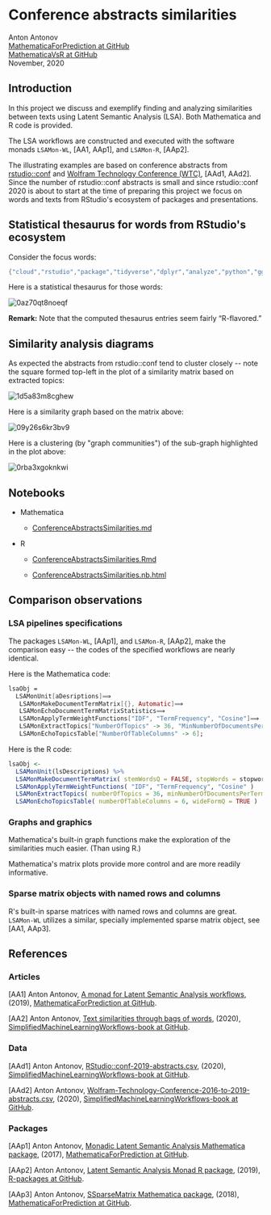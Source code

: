 # Conference abstracts similarities
 
Anton Antonov  
[MathematicaForPrediction at GitHub](https://github.com/antononcube/MathematicaForPrediction)  
[MathematicaVsR at GitHub](https://github.com/antononcube/MathematicaVsR)  
November, 2020

## Introduction

In this project we discuss and exemplify finding and analyzing similarities between texts using 
Latent Semantic Analysis (LSA). Both Mathematica and R code is provided.

The LSA workflows are constructed and executed with the software monads `LSAMon-WL`, \[AA1, AAp1\], and `LSAMon-R`, \[AAp2\].  

The illustrating examples are based on conference abstracts from 
[rstudio::conf](https://rstudio.com/conference/) 
and 
[Wolfram Technology Conference (WTC)](https://www.wolfram.com/events/technology-conference/2019/), 
\[AAd1, AAd2\]. 
Since the number of rstudio::conf abstracts is small and since rstudio::conf 2020 is about to start 
at the time of preparing this project we focus on words and texts from RStudio's ecosystem of packages and presentations.

## Statistical thesaurus for words from RStudio's ecosystem

Consider the focus words:

```mathematica
{"cloud","rstudio","package","tidyverse","dplyr","analyze","python","ggplot2","markdown","sql"}
```

Here is a statistical thesaurus for those words:

![0az70qt8noeqf](https://github.com/antononcube/MathematicaVsR/raw/master/Projects/ConferenceAbstactsSimilarities/Mathematica/Diagrams/0az70qt8noeqf-better.png) 


**Remark:** Note that the computed thesaurus entries seem fairly “R-flavored.”

## Similarity analysis diagrams

As expected the abstracts from rstudio::conf tend to cluster closely -- 
note the square formed top-left in the plot of a similarity matrix based on extracted topics:

![1d5a83m8cghew](https://github.com/antononcube/MathematicaVsR/raw/master/Projects/ConferenceAbstactsSimilarities/Mathematica/Diagrams/1d5a83m8cghew.png) 

Here is a similarity graph based on the matrix above:

![09y26s6kr3bv9](https://github.com/antononcube/MathematicaVsR/raw/master/Projects/ConferenceAbstactsSimilarities/Mathematica/Diagrams/09y26s6kr3bv9.png)  

Here is a clustering (by "graph communities") of the sub-graph highlighted in the plot above:

![0rba3xgoknkwi](https://github.com/antononcube/MathematicaVsR/raw/master/Projects/ConferenceAbstactsSimilarities/Mathematica/Diagrams/0rba3xgoknkwi.png) 


## Notebooks

- Mathematica

  - [ConferenceAbstractsSimilarities.md](https://github.com/antononcube/MathematicaVsR/blob/master/Projects/ConferenceAbstactsSimilarities/Mathematica/ConferenceAbstractsSimilarities.md)

- R
  
  - [ConferenceAbstractsSimilarities.Rmd](https://github.com/antononcube/MathematicaVsR/blob/master/Projects/ConferenceAbstactsSimilarities/R/ConferenceAbstractsSimilarities.Rmd) 
  
  - [ConferenceAbstractsSimilarities.nb.html](https://htmlpreview.github.io/?https://github.com/antononcube/MathematicaVsR/blob/master/Projects/ConferenceAbstactsSimilarities/R/ConferenceAbstractsSimilarities.nb.html)

## Comparison observations

### LSA pipelines specifications

The packages `LSAMon-WL`, \[AAp1\], and `LSAMon-R`, \[AAp2\], make the comparison easy -- 
the codes of the specified workflows are nearly identical.

Here is the Mathematica code:

```mathematica
lsaObj =
  LSAMonUnit[aDesriptions]⟹
   LSAMonMakeDocumentTermMatrix[{}, Automatic]⟹
   LSAMonEchoDocumentTermMatrixStatistics⟹
   LSAMonApplyTermWeightFunctions["IDF", "TermFrequency", "Cosine"]⟹
   LSAMonExtractTopics["NumberOfTopics" -> 36, "MinNumberOfDocumentsPerTerm" -> 2, Method -> "ICA", MaxSteps -> 200]⟹
   LSAMonEchoTopicsTable["NumberOfTableColumns" -> 6];
```
    
Here is the R code:

```r
lsaObj <- 
  LSAMonUnit(lsDescriptions) %>% 
  LSAMonMakeDocumentTermMatrix( stemWordsQ = FALSE, stopWords = stopwords::stopwords() ) %>% 
  LSAMonApplyTermWeightFunctions( "IDF", "TermFrequency", "Cosine" ) 
  LSAMonExtractTopics( numberOfTopics = 36, minNumberOfDocumentsPerTerm = 5, method = "NNMF", maxSteps = 20, profilingQ = FALSE ) %>% 
  LSAMonEchoTopicsTable( numberOfTableColumns = 6, wideFormQ = TRUE ) 
```

### Graphs and graphics

Mathematica's built-in graph functions make the exploration of the similarities much easier. (Than using R.)

Mathematica's matrix plots provide more control and are more readily informative.

### Sparse matrix objects with named rows and columns 

R's built-in sparse matrices with named rows and columns are great. 
`LSAMon-WL` utilizes a similar, specially implemented sparse matrix object, see \[AA1, AAp3\]. 
  
  
## References

### Articles

[AA1] Anton Antonov, 
[A monad for Latent Semantic Analysis workflows](https://github.com/antononcube/MathematicaForPrediction/blob/master/MarkdownDocuments/A-monad-for-Latent-Semantic-Analysis-workflows.md), 
(2019), 
[MathematicaForPrediction at GitHub](https://github.com/antononcube/MathematicaForPrediction).

[AA2] Anton Antonov, 
[Text similarities through bags of words](https://github.com/antononcube/SimplifiedMachineLearningWorkflows-book/blob/master/Part-3-Example-Applications/Text-similarities-through-bags-of-words.md), 
(2020), 
[SimplifiedMachineLearningWorkflows-book at GitHub](https://github.com/antononcube/SimplifiedMachineLearningWorkflows-book).

### Data

[AAd1] Anton Antonov, 
[RStudio::conf-2019-abstracts.csv](https://github.com/antononcube/SimplifiedMachineLearningWorkflows-book/blob/master/Data/RStudio-conf-2019-abstracts.csv), 
(2020), 
[SimplifiedMachineLearningWorkflows-book at GitHub](https://github.com/antononcube/SimplifiedMachineLearningWorkflows-book).

[AAd2] Anton Antonov, 
[Wolfram-Technology-Conference-2016-to-2019-abstracts.csv](https://github.com/antononcube/SimplifiedMachineLearningWorkflows-book/blob/master/Data/Wolfram-Technology-Conference-2016-to-2019-abstracts.csv), 
(2020), 
[SimplifiedMachineLearningWorkflows-book at GitHub](https://github.com/antononcube/SimplifiedMachineLearningWorkflows-book).

### Packages

[AAp1] Anton Antonov, 
[Monadic Latent Semantic Analysis Mathematica package](https://github.com/antononcube/MathematicaForPrediction/blob/master/MonadicProgramming/MonadicLatentSemanticAnalysis.m),
(2017), 
[MathematicaForPrediction at GitHub](https://github.com/antononcube/MathematicaForPrediction).

[AAp2] Anton Antonov, 
[Latent Semantic Analysis Monad R package](https://github.com/antononcube/R-packages/tree/master/LSAMon-R),
(2019), 
[R-packages at GitHub](https://github.com/antononcube/R-packages).

[AAp3] Anton Antonov,
[SSparseMatrix Mathematica package](https://github.com/antononcube/MathematicaForPrediction/blob/master/SSparseMatrix.m),
(2018),
[MathematicaForPrediction at GitHub](https://github.com/antononcube/MathematicaForPrediction).
